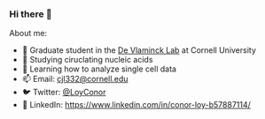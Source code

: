### Hi there 👋


About me:

- 🐻 Graduate student in the [De Vlaminck Lab](https://devlaminck.bme.cornell.edu) at Cornell University
- 🔬 Studying ciruclating nucleic acids
- 🌱 Learning how to analyze single cell data
- 📫 Email: cjl332@cornell.edu
- 🐦 Twitter: [@LoyConor](https://twitter.com/LoyConor)
- 👤 LinkedIn: https://www.linkedin.com/in/conor-loy-b57887114/
